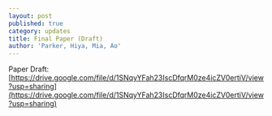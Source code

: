 ```yaml
---
layout: post
published: true
category: updates
title: Final Paper (Draft)
author: 'Parker, Hiya, Mia, Ao'
---
```

Paper Draft: [https://drive.google.com/file/d/1SNqyYFah23IscDfqrM0ze4icZV0ertiV/view?usp=sharing](https://drive.google.com/file/d/1SNqyYFah23IscDfqrM0ze4icZV0ertiV/view?usp=sharing)
